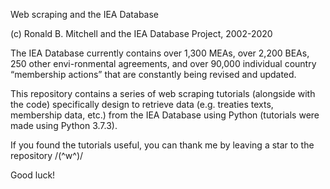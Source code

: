 Web scraping and the IEA Database

(c) Ronald B. Mitchell and the IEA Database Project, 2002-2020

The IEA Database currently contains over 1,300 MEAs, over 2,200 BEAs, 250 other envi-ronmental agreements, 
and over 90,000 individual country “membership actions” that are constantly being revised and updated.

This repository contains a series of web scraping tutorials (alongside with the code) 
specifically design to retrieve data (e.g. treaties texts, membership data, etc.)
from the IEA Database using Python (tutorials were made using Python 3.7.3).

If you found the tutorials useful, you can thank me by leaving a star to the repository /(^w^)/

Good luck!
